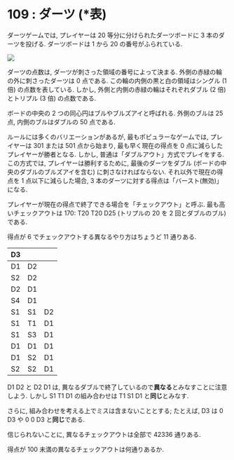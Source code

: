 # 109 : ダーツ \(\*表\)

ダーツゲームでは, プレイヤーは 20 等分に分けられたダーツボードに 3 本のダーツを投げる. ダーツボードは 1 から 20 の番号がふられている.

![](https://projecteuler.net/project/images/p109.png)

ダーツの点数は, ダーツが刺さった領域の番号によって決まる. 外側の赤緑の輪の外に刺さったダーツは 0 点である. この輪の内側の黒と白の領域はシングル \(1 倍\) の点数を表している. しかし, 外側と内側の赤緑の輪はそれぞれダブル \(2 倍\) とトリプル \(3 倍\) の点数である.

ボードの中央の 2 つの同心円はブルやブルズアイと呼ばれる. 外側のブルは 25 点, 内側のブルはダブルの 50 点である.

ルールには多くのバリエーションがあるが, 最もポピュラーなゲームでは, プレイヤーは 301 または 501 点から始まり, 最も早く現在の得点を 0 点に減らしたプレイヤーが勝者となる. しかし, 普通は「ダブルアウト」方式でプレイをする. この方式では, プレイヤーは勝利するために, 最後のダーツをダブル \(ボードの中央のダブルのブルズアイを含む\) に刺さなければならない. それ以外で現在の得点を 1 点以下に減らした場合, 3 本のダーツに対する得点は「バースト\(無効\)」になる.

プレイヤーが現在の得点で終了できる場合を「チェックアウト」と呼ぶ. 最も高いチェックアウトは 170: T20 T20 D25 \(トリプルの 20 を 2 回とダブルのブル\) である.

得点が 6 でチェックアウトする異なるやり方はちょうど 11 通りある.

| D3 |  |  |
| :--- | :--- | :--- |
| D1 | D2 |  |
| S2 | D2 |  |
| D2 | D1 |  |
| S4 | D1 |  |
| S1 | S1 | D2 |
| S1 | T1 | D1 |
| S1 | S3 | D1 |
| D1 | D1 | D1 |
| D1 | S2 | D1 |
| S2 | S2 | D1 |

D1 D2 と D2 D1 は, 異なるダブルで終了しているので**異なる**とみなすことに注意しよう. しかし S1 T1 D1 の組み合わせは T1 S1 D1 と**同じ**とみなす.

さらに, 組み合わせを考える上でミスは含まないこととする; たとえば, D3 は 0 D3 や 0 0 D3 と**同じ**である.

信じられないことに, 異なるチェックアウトは全部で 42336 通りある.

得点が 100 未満の異なるチェックアウトは何通りあるか.

